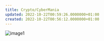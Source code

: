 ```yaml
---
title: Crypto/CyberMania
updated: 2022-10-22T00:59:26.0000000+01:00
created: 2022-10-22T00:56:12.0000000+01:00
---
```


![image1](../../../../_resources/image1-40.png)

